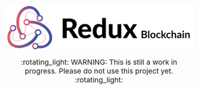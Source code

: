 <p align="center">
    <img style="display:block;text-align:center" src="logo/logo_redux_blockchain.svg" alt="logo" width="700" />
</p>

<p align="center" style="font-size: 1.2rem;">:rotating_light: WARNING: This is still a work in progress. Please do not use this project yet. :rotating_light:</p>